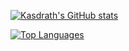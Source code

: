 [![Kasdrath's GitHub stats](https://github-readme-stats.vercel.app/api?username=Kasdrath&count_private=true&show_icons=true&theme=monokai)](https://github.com/anuraghazra/github-readme-stats)

[![Top Languages](https://github-readme-stats.vercel.app/api/top-langs/?username=Kasdrath&layout=compact&theme=monokai&langs_count=10&)](https://github.com/anuraghazra/github-readme-stats)

